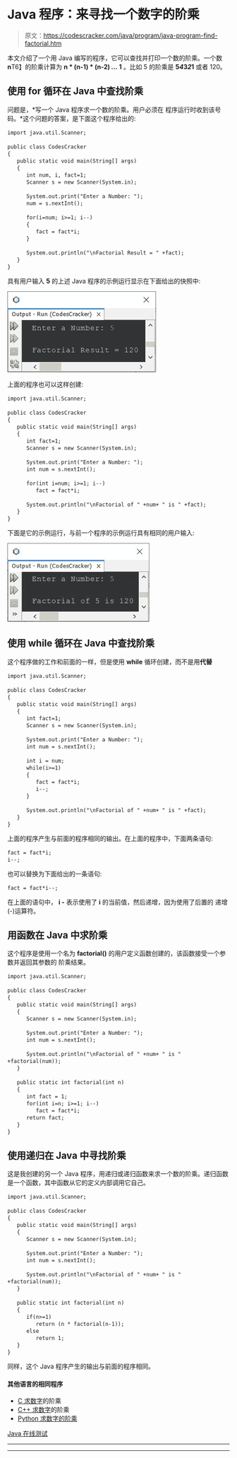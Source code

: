 # Java 程序：来寻找一个数字的阶乘

> 原文：<https://codescracker.com/java/program/java-program-find-factorial.htm>

本文介绍了一个用 Java 编写的程序，它可以查找并打印一个数的阶乘。一个数**n**T6】的阶乘计算为 **n * (n-1) * (n-2) *...* 1** 。比如 5 的阶乘是 **5*4*3*2*1** 或者 120。

## 使用 for 循环在 Java 中查找阶乘

问题是，*写一个 Java 程序求一个数的阶乘。用户必须在 程序运行时收到该号码。*这个问题的答案，是下面这个程序给出的:

```
import java.util.Scanner;

public class CodesCracker
{
   public static void main(String[] args)
   {
      int num, i, fact=1;
      Scanner s = new Scanner(System.in);

      System.out.print("Enter a Number: ");
      num = s.nextInt();

      for(i=num; i>=1; i--)
      {
         fact = fact*i;
      }

      System.out.println("\nFactorial Result = " +fact);
   }
}
```

具有用户输入 **5** 的上述 Java 程序的示例运行显示在下面给出的快照中:

![Java Program find factorial of number](img/8eda05b24ddec756dff68dd208636996.png)

上面的程序也可以这样创建:

```
import java.util.Scanner;

public class CodesCracker
{
   public static void main(String[] args)
   {
      int fact=1;
      Scanner s = new Scanner(System.in);

      System.out.print("Enter a Number: ");
      int num = s.nextInt();

      for(int i=num; i>=1; i--)
         fact = fact*i;

      System.out.println("\nFactorial of " +num+ " is " +fact);
   }
}
```

下面是它的示例运行，与前一个程序的示例运行具有相同的用户输入:

![java find factorial of a number](img/16c6da0c5a0476c55fba9d5c3e837829.png)

## 使用 while 循环在 Java 中查找阶乘

这个程序做的工作和前面的一样，但是使用 **while** 循环创建，而不是用**代替**

```
import java.util.Scanner;

public class CodesCracker
{
   public static void main(String[] args)
   {
      int fact=1;
      Scanner s = new Scanner(System.in);

      System.out.print("Enter a Number: ");
      int num = s.nextInt();

      int i = num;
      while(i>=1)
      {
         fact = fact*i;
         i--;
      }

      System.out.println("\nFactorial of " +num+ " is " +fact);
   }
}
```

上面的程序产生与前面的程序相同的输出。在上面的程序中，下面两条语句:

```
fact = fact*i;
i--;
```

也可以替换为下面给出的一条语句:

```
fact = fact*i--;
```

在上面的语句中， **i -** 表示使用了 **i** 的当前值，然后递增，因为使用了后置的 递增(-)运算符。

## 用函数在 Java 中求阶乘

这个程序是使用一个名为 **factorial()** 的用户定义函数创建的，该函数接受一个参数并返回其参数的 阶乘结果。

```
import java.util.Scanner;

public class CodesCracker
{
   public static void main(String[] args)
   {
      Scanner s = new Scanner(System.in);

      System.out.print("Enter a Number: ");
      int num = s.nextInt();

      System.out.println("\nFactorial of " +num+ " is " +factorial(num));
   }

   public static int factorial(int n)
   {
      int fact = 1;
      for(int i=n; i>=1; i--)
         fact = fact*i;
      return fact;
   }
}
```

## 使用递归在 Java 中寻找阶乘

这是我创建的另一个 Java 程序，用递归或递归函数来求一个数的阶乘。递归函数是一个函数，其中函数从它的定义内部调用它自己。

```
import java.util.Scanner;

public class CodesCracker
{
   public static void main(String[] args)
   {
      Scanner s = new Scanner(System.in);

      System.out.print("Enter a Number: ");
      int num = s.nextInt();

      System.out.println("\nFactorial of " +num+ " is " +factorial(num));
   }

   public static int factorial(int n)
   {
      if(n>=1)
         return (n * factorial(n-1));
      else
         return 1;
   }
}
```

同样，这个 Java 程序产生的输出与前面的程序相同。

#### 其他语言的相同程序

*   [C 求数字](/c/program/c-program-find-factorial.htm)的阶乘
*   [C++ 求数字](/cpp/program/cpp-program-find-factorial.htm)的阶乘
*   [Python 求数字的阶乘](/python/program/python-program-find-factorial-of-number.htm)

[Java 在线测试](/exam/showtest.php?subid=1)

* * *

* * *